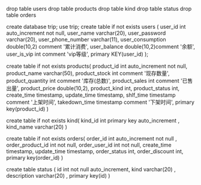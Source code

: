 drop table users
drop table products
drop table kind
drop table status
drop table orders


create database trip;
use trip;
create table if not exists users (
user_id  int auto_increment not null,
user_name varchar(20),
user_password varchar(20),
user_phone_number varchar(11),
user_consumption  double(10,2) comment '累计消费',
user_balance double(10,2)comment '余额',
user_is_vip int comment 'vip等级',
primary KEY(user_id)
);



create table if not exists products(
product_id int auto_increment not null,
product_name varchar(50),
product_stock int comment '现存数量',
product_quantity int comment '库存(总数)',
product_sales int comment '已售出量',
product_price double(10,2),
product_kind int,
product_status int,
create_time timestamp,
update_time timestamp,
shlf_time timestamp comment '上架时间',
takedown_time timestamp comment '下架时间',
primary key(product_id)
)

create table if not exists kind(
kind_id int primary key auto_increment ,
kind_name varchar(20)
)





create table if not exists orders(
order_id int auto_increment not null ,
order_product_id int not null,
order_user_id int  not null,
create_time timestamp,
update_time timestamp,
order_status int,
order_discount int,
primary key(order_id)
)

create table status (
id  int not null auto_increment,
kind varchar(20) ,
description varchar(20) ,
primary key(id)
)


 